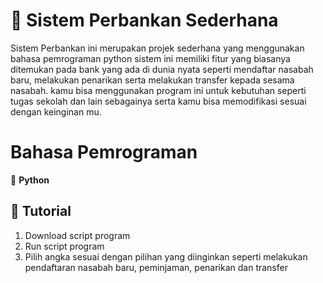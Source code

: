 # 🧠   Sistem Perbankan Sederhana  
Sistem Perbankan ini merupakan projek sederhana yang menggunakan bahasa pemrograman python sistem ini memiliki fitur yang biasanya ditemukan pada bank yang ada di dunia nyata seperti mendaftar nasabah baru, melakukan penarikan serta melakukan transfer kepada sesama nasabah. kamu bisa menggunakan program ini untuk kebutuhan seperti tugas sekolah dan lain sebagainya serta kamu bisa memodifikasi sesuai dengan keinginan mu.

# Bahasa Pemrograman 
🐍 **Python**    

## 🚀 Tutorial 

1. Download script program
2. Run script program
3. Pilih angka sesuai dengan pilihan yang diinginkan seperti melakukan pendaftaran nasabah baru, peminjaman, penarikan dan transfer  


